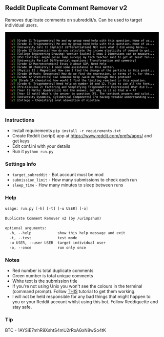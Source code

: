 ## Reddit Duplicate Comment Remover v2

Removes duplicate comments on subreddit/s. Can be used to target individual users.

![](ss.jpg)

### Instructions

-   Install requirements `pip install -r requirements.txt`
-   Create Reddit (script) app at <https://www.reddit.com/prefs/apps/> and get keys
-   Edit conf.ini with your details
-   Run it `python run.py`

### Settings Info

-   `target_subreddit` - Bot account must be mod
-   `submission_limit` - How many submissions to check each run
-   `sleep_time` - How many minutes to sleep between runs

### Help

    usage: run.py [-h] [-t] [-u USER] [-o]

    Duplicate Comment Remover v2 (by /u/impshum)

    optional arguments:
      -h, --help            show this help message and exit
      -t, --test            test mode
      -u USER, --user USER  target individual user
      -o, --once            run only once

### Notes

-   Red number is total duplicate comments
-   Green number is total unique comments
-   White text is the submission title
-   If you're not using Unix you won't see the colours in the terminal (command prompt). Follow [THIS](https://recycledrobot.co.uk/words/?print-python-colours) tutorial to get them working.
-   I will not be held responsible for any bad things that might happen to you or your Reddit account whilst using this bot. Follow Reddiquette and stay safe.

### Tip

BTC - 1AYSiE7mhR9XshtS4mU2rRoAGxN8wSo4tK
